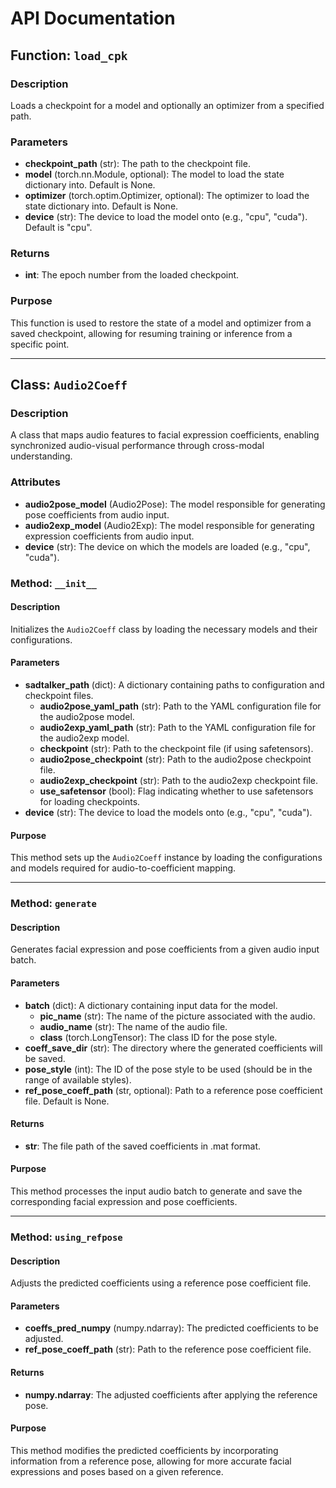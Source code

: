 # API Documentation

## Function: `load_cpk`

### Description
Loads a checkpoint for a model and optionally an optimizer from a specified path.

### Parameters
- **checkpoint_path** (str): The path to the checkpoint file.
- **model** (torch.nn.Module, optional): The model to load the state dictionary into. Default is None.
- **optimizer** (torch.optim.Optimizer, optional): The optimizer to load the state dictionary into. Default is None.
- **device** (str): The device to load the model onto (e.g., "cpu", "cuda"). Default is "cpu".

### Returns
- **int**: The epoch number from the loaded checkpoint.

### Purpose
This function is used to restore the state of a model and optimizer from a saved checkpoint, allowing for resuming training or inference from a specific point.

---

## Class: `Audio2Coeff`

### Description
A class that maps audio features to facial expression coefficients, enabling synchronized audio-visual performance through cross-modal understanding.

### Attributes
- **audio2pose_model** (Audio2Pose): The model responsible for generating pose coefficients from audio input.
- **audio2exp_model** (Audio2Exp): The model responsible for generating expression coefficients from audio input.
- **device** (str): The device on which the models are loaded (e.g., "cpu", "cuda").

### Method: `__init__`

#### Description
Initializes the `Audio2Coeff` class by loading the necessary models and their configurations.

#### Parameters
- **sadtalker_path** (dict): A dictionary containing paths to configuration and checkpoint files.
  - **audio2pose_yaml_path** (str): Path to the YAML configuration file for the audio2pose model.
  - **audio2exp_yaml_path** (str): Path to the YAML configuration file for the audio2exp model.
  - **checkpoint** (str): Path to the checkpoint file (if using safetensors).
  - **audio2pose_checkpoint** (str): Path to the audio2pose checkpoint file.
  - **audio2exp_checkpoint** (str): Path to the audio2exp checkpoint file.
  - **use_safetensor** (bool): Flag indicating whether to use safetensors for loading checkpoints.
- **device** (str): The device to load the models onto (e.g., "cpu", "cuda").

#### Purpose
This method sets up the `Audio2Coeff` instance by loading the configurations and models required for audio-to-coefficient mapping.

---

### Method: `generate`

#### Description
Generates facial expression and pose coefficients from a given audio input batch.

#### Parameters
- **batch** (dict): A dictionary containing input data for the model.
  - **pic_name** (str): The name of the picture associated with the audio.
  - **audio_name** (str): The name of the audio file.
  - **class** (torch.LongTensor): The class ID for the pose style.
- **coeff_save_dir** (str): The directory where the generated coefficients will be saved.
- **pose_style** (int): The ID of the pose style to be used (should be in the range of available styles).
- **ref_pose_coeff_path** (str, optional): Path to a reference pose coefficient file. Default is None.

#### Returns
- **str**: The file path of the saved coefficients in .mat format.

#### Purpose
This method processes the input audio batch to generate and save the corresponding facial expression and pose coefficients.

---

### Method: `using_refpose`

#### Description
Adjusts the predicted coefficients using a reference pose coefficient file.

#### Parameters
- **coeffs_pred_numpy** (numpy.ndarray): The predicted coefficients to be adjusted.
- **ref_pose_coeff_path** (str): Path to the reference pose coefficient file.

#### Returns
- **numpy.ndarray**: The adjusted coefficients after applying the reference pose.

#### Purpose
This method modifies the predicted coefficients by incorporating information from a reference pose, allowing for more accurate facial expressions and poses based on a given reference.